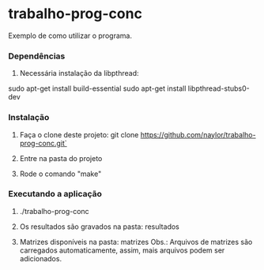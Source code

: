 ﻿trabalho-prog-conc
==================

Exemplo de como utilizar o programa.

### Dependências
1. Necessária instalação da libpthread:

sudo apt-get install build-essential
sudo apt-get install libpthread-stubs0-dev

### Instalação

1. Faça o clone deste projeto:
	git clone https://github.com/naylor/trabalho-prog-conc.git`

2. Entre na pasta do projeto

3. Rode o comando "make"


### Executando a aplicação

1. ./trabalho-prog-conc

2. Os resultados são gravados na pasta: resultados

3. Matrizes disponíveis na pasta: matrizes
   Obs.: Arquivos de matrizes são carregados automaticamente,
	assim, mais arquivos podem ser adicionados.